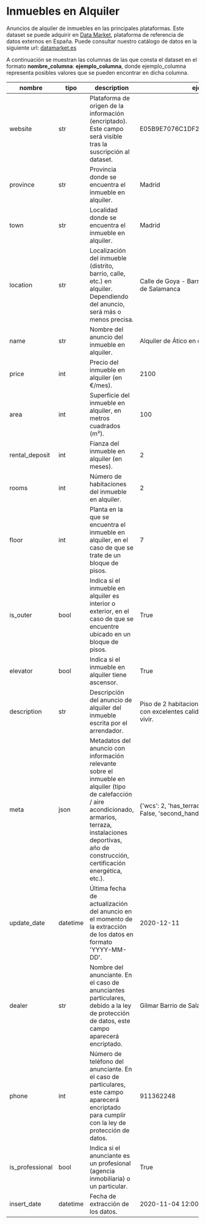 # Inmuebles en Alquiler

Anuncios de alquiler de inmuebles en las principales plataformas. Este dataset se puede adquirir en [Data Market](https://datamarket.es/#inmuebles-en-alquiler-dataset), plataforma de referencia de datos externos en España. Puede consultar nuestro catálogo de datos en la siguiente url: [datamarket.es](https://datamarket.es/)

A continuación se muestran las columnas de las que consta el dataset en el formato __nombre_columna__: __ejemplo_columna__, donde ejemplo_columna representa posibles valores que se pueden encontrar en dicha columna.

| nombre          | tipo     | description                                                                                                                                                                                                                 | ejemplo                                                                                        |
|-----------------|----------|-----------------------------------------------------------------------------------------------------------------------------------------------------------------------------------------------------------------------------|------------------------------------------------------------------------------------------------|
| website         | str      | Plataforma de origen de la información (encriptado). Este campo será visible tras la suscripción al dataset.                                                                                                                | E05B9E7076C1DF224C1A3AB010DEF9CA                                                               |
| province        | str      | Provincia donde se encuentra el inmueble en alquiler.                                                                                                                                                                       | Madrid                                                                                         |
| town            | str      | Localidad donde se encuentra el inmueble en alquiler.                                                                                                                                                                       | Madrid                                                                                         |
| location        | str      | Localización del inmueble (distrito, barrio, calle, etc.) en alquiler. Dependiendo del anuncio, será más o menos precisa.                                                                                                   | Calle de Goya - Barrio Goya - Distrito Barrio de Salamanca                                     |
| name            | str      | Nombre del anuncio del inmueble en alquiler.                                                                                                                                                                                | Alquiler de Ático en calle de Goya                                                             |
| price           | int      | Precio del inmueble en alquiler (en €/mes).                                                                                                                                                                                 | 2100                                                                                           |
| area            | int      | Superficie del inmueble en alquiler, en metros cuadrados (m²).                                                                                                                                                              | 100                                                                                            |
| rental_deposit  | int      | Fianza del inmueble en alquiler (en meses).                                                                                                                                                                                 | 2                                                                                              |
| rooms           | int      | Número de habitaciones del inmueble en alquiler.                                                                                                                                                                            | 2                                                                                              |
| floor           | int      | Planta en la que se encuentra el inmueble en alquiler, en el caso de que se trate de un bloque de pisos.                                                                                                                    | 7                                                                                              |
| is_outer        | bool     | Indica si el inmueble en alquiler es interior o exterior, en el caso de que se encuentre ubicado en un bloque de pisos.                                                                                                     | True                                                                                           |
| elevator        | bool     | Indica si el inmueble en alquiler tiene ascensor.                                                                                                                                                                           | True                                                                                           |
| description     | str      | Descripción del anuncio de alquiler del inmueble escrita por el arrendador.                                                                                                                                                 | Piso de 2 habitaciones en Goya. Reformado con excelentes calidades. Listo para entrar a vivir. |
| meta            | json     | Metadatos del anuncio con información relevante sobre el inmueble en alquiler (tipo de calefacción / aire acondicionado, armarios, terraza, instalaciones deportivas, año de construcción, certificación energética, etc.). | {'wcs': 2, 'has_terrace': True, 'has_garage': False, 'second_hand': True,                      |
| update_date     | datetime | Última fecha de actualización del anuncio en el momento de la extracción de los datos en formato 'YYYY-MM-DD'.                                                                                                              | 2020-12-11                                                                                     |
| dealer          | str      | Nombre del anunciante. En el caso de anunciantes particulares, debido a la ley de protección de datos, este campo aparecerá encriptado.                                                                                     | Gilmar Barrio de Salamanca                                                                     |
| phone           | int      | Número de teléfono del anunciante. En el caso de particulares, este campo aparecerá encriptado para cumplir con la ley de protección de datos.                                                                              | 911362248                                                                                      |
| is_professional | bool     | Indica si el anunciante es un profesional (agencia inmobiliaria) o un particular.                                                                                                                                           | True                                                                                           |
| insert_date     | datetime | Fecha de extracción de los datos.                                                                                                                                                                                           | 2020-11-04 12:00:00                                                                            |
